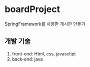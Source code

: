 # boardProject
SpringFramework를 사용한 게시판 만들기
## 개발 기술
1. front-end: Html, css, javasctipt
2. back-end: java
